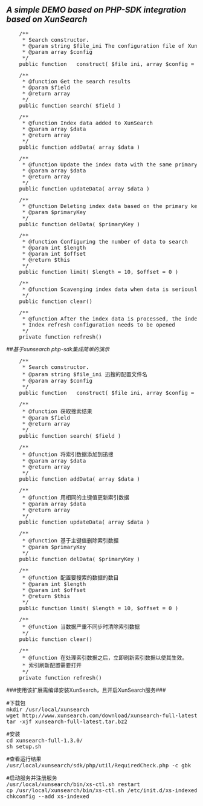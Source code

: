 _A simple DEMO based on PHP-SDK integration based on XunSearch_
--------------------------------------------------------------------------------
<pre>
    /**
     * Search constructor.
     * @param string $file_ini The configuration file of Xun search
     * @param array $config
     */
    public function __construct( $file_ini, array $config = [] )
</pre>
<pre>
    /**
     * @function Get the search results
     * @param $field
     * @return array
     */
    public function search( $field )
</pre>
<pre>
    /**
     * @function Index data added to XunSearch
     * @param array $data
     * @return array
     */
    public function addData( array $data )
</pre>
<pre>
    /**
     * @function Update the index data with the same primary key value
     * @param array $data
     * @return array
     */
    public function updateData( array $data )
</pre>
<pre>
    /**
     * @function Deleting index data based on the primary key value
     * @param $primaryKey
     */
    public function delData( $primaryKey )
</pre>
<pre>
    /**
     * @function Configuring the number of data to search
     * @param int $length
     * @param int $offset
     * @return $this
     */
    public function limit( $length = 10, $offset = 0 )
</pre>
<pre>
    /**
     * @function Scavenging index data when data is seriously out of sync
     */
    public function clear()
</pre>
<pre>
    /**
     * @function After the index data is processed, the index data is refreshed immediately to make it effective
     * Index refresh configuration needs to be opened
     */
    private function refresh()
</pre>

##_基于xunsearch php-sdk集成简单的演示_
<pre>
    /**
     * Search constructor.
     * @param string $file_ini 迅搜的配置文件名
     * @param array $config
     */
    public function __construct( $file_ini, array $config = [] )
</pre>
<pre>
    /**
     * @function 获取搜索结果
     * @param $field
     * @return array
     */
    public function search( $field )
</pre>
<pre>
    /**
     * @function 将索引数据添加到迅搜
     * @param array $data
     * @return array
     */
    public function addData( array $data )
</pre>
<pre>
    /**
     * @function 用相同的主键值更新索引数据
     * @param array $data
     * @return array
     */
    public function updateData( array $data )
</pre>
<pre>
    /**
     * @function 基于主键值删除索引数据
     * @param $primaryKey
     */
    public function delData( $primaryKey )
</pre>
<pre>
    /**
     * @function 配置要搜索的数据的数目
     * @param int $length
     * @param int $offset
     * @return $this
     */
    public function limit( $length = 10, $offset = 0 )
</pre>
<pre>
    /**
     * @function 当数据严重不同步时清除索引数据
     */
    public function clear()
</pre>
<pre>
    /**
     * @function 在处理索引数据之后，立即刷新索引数据以使其生效。
     * 索引刷新配置需要打开
     */
    private function refresh()
</pre>

###使用该扩展需编译安装XunSearch，且开启XunSearch服务###
<pre>
#下载包
mkdir /usr/local/xunsearch
wget http://www.xunsearch.com/download/xunsearch-full-latest.tar.bz2
tar -xjf xunsearch-full-latest.tar.bz2
</pre>
<pre>
#安装
cd xunsearch-full-1.3.0/
sh setup.sh
</pre>
<pre>
#查看运行结果
/usr/local/xunsearch/sdk/php/util/RequiredCheck.php -c gbk
</pre>
<pre>
#启动服务并注册服务
/usr/local/xunsearch/bin/xs-ctl.sh restart
cp /usr/local/xunsearch/bin/xs-ctl.sh /etc/init.d/xs-indexed
chkconfig --add xs-indexed
</pre>
